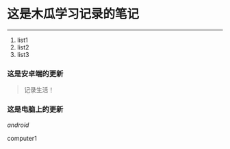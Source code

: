 # 这是木瓜学习记录的笔记
****
1. list1
2. list2
3. list3
### 这是安卓端的更新
> 记录生活！
### 这是电脑上的更新
*android*


computer1
